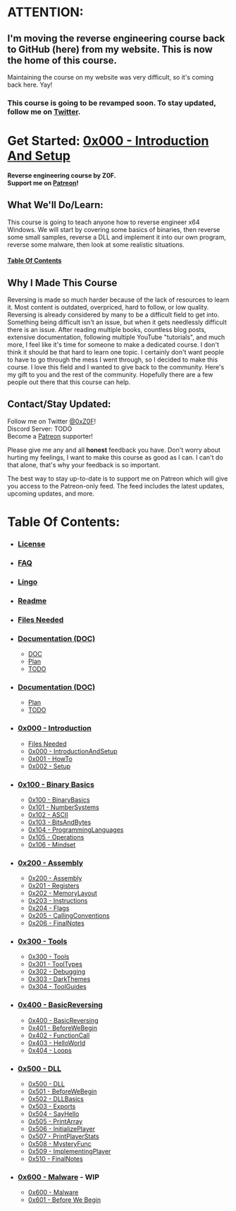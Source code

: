 # ATTENTION:
## I'm moving the reverse engineering course back to GitHub (here) from my website. This is now the home of this course.
Maintaining the course on my website was very difficult, so it's coming back here. Yay!

### This course is going to be revamped soon. To stay updated, follow me on [Twitter](https://twitter.com/0xZ0F).  

# Get Started: [0x000 - Introduction And Setup](0x000-Introduction/0x000-Introduction.md)

**Reverse engineering course by Z0F.  
Support me on [Patreon](https://www.patreon.com/z0f)!**

## What We'll Do/Learn:
This course is going to teach anyone how to reverse engineer x64 Windows. We will start by covering some basics of binaries, then reverse some small samples, reverse a DLL and implement it into our own program, reverse some malware, then look at some realistic situations.

#### [Table Of Contents](TableOfContents.md)

## Why I Made This Course
Reversing is made so much harder because of the lack of resources to learn it. Most content is outdated, overpriced, hard to follow, or low quality. Reversing is already considered by many to be a difficult field to get into. Something being difficult isn't an issue, but when it gets needlessly difficult there is an issue. After reading multiple books, countless blog posts, extensive documentation, following multiple YouTube "tutorials", and much more, I feel like it's time for someone to make a dedicated course. I don't think it should be that hard to learn one topic. I certainly don't want people to have to go through the mess I went through, so I decided to make this course. I love this field and I wanted to give back to the community. Here's my gift to you and the rest of the community. Hopefully there are a few people out there that this course can help.

<a name="contact"></a>
## Contact/Stay Updated:
Follow me on Twitter [@0xZ0F](https://twitter.com/0xZ0F)!  
Discord Server: TODO  
Become a [Patreon](https://www.patreon.com/z0f) supporter!  

Please give me any and all **honest** feedback you have. Don't worry about hurting my feelings, I want to make this course as good as I can. I can't do that alone, that's why your feedback is so important.

The best way to stay up-to-date is to support me on Patreon which will give you access to the Patreon-only feed. The feed includes the latest updates, upcoming updates, and more.
<br />

# Table Of Contents:
* ### [License](License.md)
* ### [FAQ](FAQ.md)
* ### [Lingo](Lingo.md)
* ### [Readme](README.md)
* ### [Files Needed](0x000-Introduction/FilesNeeded/FilesNeeded.md)
* ### [Documentation (DOC)](DOC)
    * [DOC](DOC/DOC.md)
    * [Plan](DOC/Plan.md)
    * [TODO](DOC/TODO.md)

* ### [Documentation (DOC)](DOC)
    * [Plan](DOC/Plan.md)
    * [TODO](DOC/TODO.md)

* ### [0x000 - Introduction](0x000-Introduction)
    * [Files Needed](0x000-Introduction/FilesNeeded/FilesNeeded.md)
    * [0x000 - IntroductionAndSetup](0x000-Introduction/0x000-Introduction.md)
    * [0x001 - HowTo](0x000-Introduction/0x001-HowTo.md)
    * [0x002 - Setup](0x000-Introduction/0x002-Setup.md)

* ### [0x100 - Binary Basics](0x100-BinaryBasics)
    * [0x100 - BinaryBasics](0x100-BinaryBasics/0x100-BinaryBasics.md)
    * [0x101 - NumberSystems](0x100-BinaryBasics/0x101-NumberSystems.md)
    * [0x102 - ASCII](0x100-BinaryBasics/0x102-ASCII.md)
    * [0x103 - BitsAndBytes](0x100-BinaryBasics/0x103-BitsAndBytes.md)
    * [0x104 - ProgrammingLanguages](0x100-BinaryBasics/0x104-ProgrammingLanguages.md)
    * [0x105 - Operations](0x100-BinaryBasics/0x105-Operations.md)
    * [0x106 - Mindset](0x100-BinaryBasics/0x106-Mindset.md)

* ### [0x200 - Assembly](0x200-Assembly)
    * [0x200 - Assembly](0x200-Assembly/0x200-Assembly.md)
    * [0x201 - Registers](0x200-Assembly/0x201-Registers.md)
    * [0x202 - MemoryLayout](0x200-Assembly/0x202-MemoryLayout.md)
    * [0x203 - Instructions](0x200-Assembly/0x203-Instructions.md)
    * [0x204 - Flags](0x200-Assembly/0x204-Flags.md)
    * [0x205 - CallingConventions](0x200-Assembly/0x205-CallingConventions.md)
    * [0x206 - FinalNotes](0x200-Assembly/0x206-FinalNotes.md)

* ### [0x300 - Tools](0x300-Tools)
    * [0x300 - Tools](0x300-Tools/0x200-Tools.md)
    * [0x301 - ToolTypes](0x300-Tools/0x301-ToolTypes.md)
    * [0x302 - Debugging](0x300-Tools/0x302-Debugging.md)
    * [0x303 - DarkThemes](0x300-Tools/0x303-DarkThemes.md)
    * [0x304 - ToolGuides](0x300-Tools/0x304-ToolGuides.md)

* ### [0x400 - BasicReversing](0x400-BasicReversing)
    * [0x400 - BasicReversing](0x400-BasicReversing/0x400-BasicReversing.md)
    * [0x401 - BeforeWeBegin](0x400-BasicReversing/0x401-BeforeWeBegin.md)
    * [0x402 - FunctionCall](0x400-BasicReversing/0x402-FunctionCall.md)
    * [0x403 - HelloWorld](0x400-BasicReversing/0x403-HelloWorld.md)
    * [0x404 - Loops](0x400-BasicReversing/0x404-Loops.md)

* ### [0x500 - DLL](0x500-DLL)
    * [0x500 - DLL](0x500-DLL/0x500-DLL.md)
    * [0x501 - BeforeWeBegin](0x500-DLL/0x501-BeforeWeBegin.md)
    * [0x502 - DLLBasics](0x500-DLL/0x502-DLLBasics.md)
    * [0x503 - Exports](0x500-DLL/0x503-Exports.md)
    * [0x504 - SayHello](0x500-DLL/0x504-SayHello.md)
    * [0x505 - PrintArray](0x500-DLL/0x505-PrintArray.md)
    * [0x506 - InitializePlayer](0x500-DLL/0x506-InitializePlayer.md)
    * [0x507 - PrintPlayerStats](0x500-DLL/0x507-PrintPlayerStats.md)
    * [0x508 - MysteryFunc](0x500-DLL/0x508-MysteryFunc.md)
    * [0x509 - ImplementingPlayer](0x500-DLL/0x509-ImplementingPlayer.md)
    * [0x510 - FinalNotes](0x500-DLL/0x510-FinalNotes.md)

* ### [0x600 - Malware](0x600-Malware) - WIP
    * [0x600 - Malware](0x600-Malware/0x500-Malware.md)
    * [0x601 - Before We Begin](0x600-Malware/0x601-BeforeWeBegin.md)